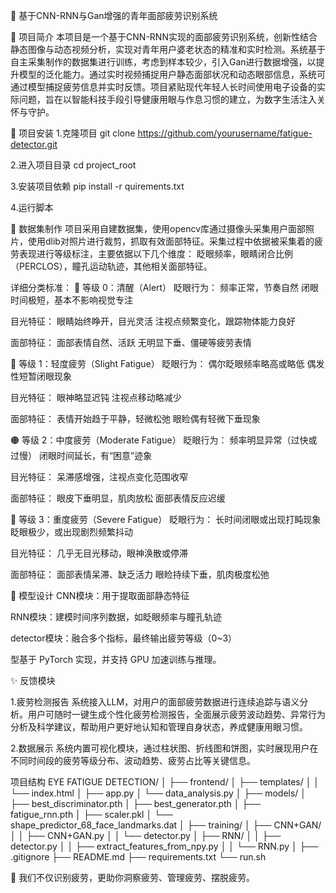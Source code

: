 🧠 基于CNN-RNN与Gan增强的青年面部疲劳识别系统

📌 项目简介
本项目是一个基于CNN-RNN实现的面部疲劳识别系统，创新性结合静态图像与动态视频分析，实现对青年用户婆老状态的精准和实时检测。系统基于自主采集制作的数据集进行训练，考虑到样本较少，引入Gan进行数据增强，以提升模型的泛化能力。通过实时视频捕捉用户静态面部状况和动态眼部信息，系统可通过模型捕捉疲劳信息并实时反馈。项目紧贴现代年轻人长时间使用电子设备的实际问题，旨在以智能科技手段引导健康用眼与作息习惯的建立，为数字生活注入关怀与守护。

📌 项目安装
1.克隆项目
git clone https://github.com/yourusername/fatigue-detector.git

2.进入项目目录
cd project_root

3.安装项目依赖
pip install -r quirements.txt

4.运行脚本

📌 数据集制作
项目采用自建数据集，使用opencv库通过摄像头采集用户面部照片，使用dlib对照片进行裁剪，抓取有效面部特征。采集过程中依据被采集着的疲劳表现进行等级标注，主要依据以下几个维度：
眨眼频率，眼睛闭合比例（PERCLOS），瞳孔运动轨迹，其他相关面部特征。

详细分类标准：
🔹 等级 0：清醒（Alert）
眨眼行为：
频率正常，节奏自然
闭眼时间极短，基本不影响视觉专注

目光特征：
眼睛始终睁开，目光灵活
注视点频繁变化，跟踪物体能力良好

面部特征：
面部表情自然、活跃
无明显下垂、僵硬等疲劳表情

🔸 等级 1：轻度疲劳（Slight Fatigue）
眨眼行为：
偶尔眨眼频率略高或略低
偶发性短暂闭眼现象

目光特征：
眼神略显迟钝
注视点移动略减少

面部特征：
表情开始趋于平静，轻微松弛
眼睑偶有轻微下垂现象

🟠 等级 2：中度疲劳（Moderate Fatigue）
眨眼行为：
频率明显异常（过快或过慢）
闭眼时间延长，有“困意”迹象

目光特征：
呆滞感增强，注视点变化范围收窄

面部特征：
眼皮下垂明显，肌肉放松
面部表情反应迟缓

🔴 等级 3：重度疲劳（Severe Fatigue）
眨眼行为：
长时间闭眼或出现打盹现象
眨眼极少，或出现剧烈频繁抖动

目光特征：
几乎无目光移动，眼神涣散或停滞

面部特征：
面部表情呆滞、缺乏活力
眼睑持续下垂，肌肉极度松弛

🧠 模型设计
CNN模块：用于提取面部静态特征

RNN模块：建模时间序列数据，如眨眼频率与瞳孔轨迹

detector模块：融合多个指标，最终输出疲劳等级（0~3）

型基于 PyTorch 实现，并支持 GPU 加速训练与推理。

✨ 反馈模块

1.疲劳检测报告
系统接入LLM，对用户的面部疲劳数据进行连续追踪与语义分析。用户可随时一键生成个性化疲劳检测报告，全面展示疲劳波动趋势、异常行为分析及科学建议，帮助用户更好地认知和管理自身状态，养成健康用眼习惯。

2.数据展示
系统内置可视化模块，通过柱状图、折线图和饼图，实时展现用户在不同时间段的疲劳等级分布、波动趋势、疲劳占比等关键信息。

项目结构
EYE FATIGUE DETECTION/
│
├── frontend/
│   ├── templates/
│   │   └── index.html
│   ├── app.py
│   └── data_analysis.py
│
├── models/
│   ├── best_discriminator.pth
│   ├── best_generator.pth
│   ├── fatigue_rnn.pth
│   ├── scaler.pkl
│   └── shape_predictor_68_face_landmarks.dat
│
├── training/
│   ├── CNN+GAN/
│   │   ├── CNN+GAN.py
│   │   └── detector.py
│   ├── RNN/
│   │   ├── detector.py
│   │   ├── extract_features_from_npy.py
│   │   └── RNN.py
│
├── .gitignore
├── README.md
├── requirements.txt
└── run.sh

🧠 我们不仅识别疲劳，更助你洞察疲劳、管理疲劳、摆脱疲劳。